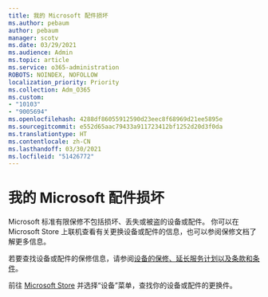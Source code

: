 ```yaml
---
title: 我的 Microsoft 配件损坏
ms.author: pebaum
author: pebaum
manager: scotv
ms.date: 03/29/2021
ms.audience: Admin
ms.topic: article
ms.service: o365-administration
ROBOTS: NOINDEX, NOFOLLOW
localization_priority: Priority
ms.collection: Adm_O365
ms.custom:
- "10103"
- "9005694"
ms.openlocfilehash: 4288df86055912590d23eec8f68969d21ee5895e
ms.sourcegitcommit: e552d65aac79433a911723412bf1252d20d3f0da
ms.translationtype: HT
ms.contentlocale: zh-CN
ms.lasthandoff: 03/30/2021
ms.locfileid: "51426772"
---
```

# <a name="i-have-a-damaged-microsoft-accessory"></a>我的 Microsoft 配件损坏

Microsoft 标准有限保修不包括损坏、丢失或被盗的设备或配件。 你可以在 Microsoft Store 上联机查看有关更换设备或配件的信息，也可以参阅保修文档了解更多信息。

若要查找设备或配件的保修信息，请参阅[设备的保修、延长服务计划以及条款和条件](https://support.microsoft.com/topic/warranties-extended-service-plans-and-terms-conditions-for-your-device-eedf7a23-84a7-1a47-480b-0e10503eedf5)。

前往 [Microsoft Store](https://www.microsoft.com/) 并选择“设备”菜单，查找你的设备或配件的更换件。